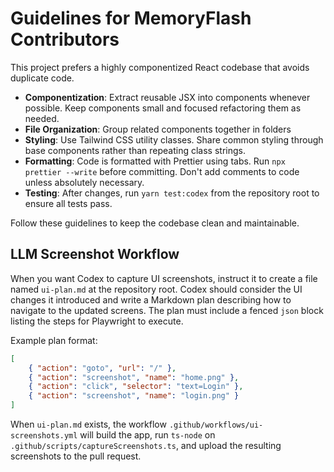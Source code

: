 # Guidelines for MemoryFlash Contributors

This project prefers a highly componentized React codebase that avoids duplicate code.

-   **Componentization**: Extract reusable JSX into components whenever possible. Keep components small and focused refactoring them as needed.
-   **File Organization**: Group related components together in folders
-   **Styling**: Use Tailwind CSS utility classes. Share common styling through base components rather than repeating class strings.
-   **Formatting**: Code is formatted with Prettier using tabs. Run `npx prettier --write` before committing. Don't add comments to code unless absolutely necessary.
-   **Testing**: After changes, run `yarn test:codex` from the repository root to ensure all tests pass.

Follow these guidelines to keep the codebase clean and maintainable.

## LLM Screenshot Workflow

When you want Codex to capture UI screenshots, instruct it to create a file named `ui-plan.md` at the repository root. Codex should consider the UI changes it introduced and write a Markdown plan describing how to navigate to the updated screens. The plan must include a fenced `json` block listing the steps for Playwright to execute.

Example plan format:

```json
[
	{ "action": "goto", "url": "/" },
	{ "action": "screenshot", "name": "home.png" },
	{ "action": "click", "selector": "text=Login" },
	{ "action": "screenshot", "name": "login.png" }
]
```

When `ui-plan.md` exists, the workflow `.github/workflows/ui-screenshots.yml` will build the app, run `ts-node` on `.github/scripts/captureScreenshots.ts`, and upload the resulting screenshots to the pull request.